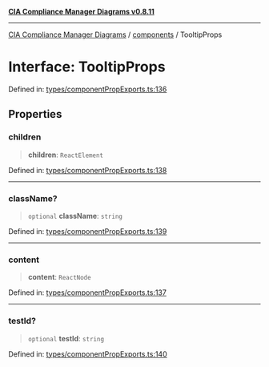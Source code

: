 [**CIA Compliance Manager Diagrams v0.8.11**](../../README.md)

***

[CIA Compliance Manager Diagrams](../../modules.md) / [components](../README.md) / TooltipProps

# Interface: TooltipProps

Defined in: [types/componentPropExports.ts:136](https://github.com/Hack23/cia-compliance-manager/blob/d6eede30e4f01622fe18187e98b207e9a06a781f/src/types/componentPropExports.ts#L136)

## Properties

### children

> **children**: `ReactElement`

Defined in: [types/componentPropExports.ts:138](https://github.com/Hack23/cia-compliance-manager/blob/d6eede30e4f01622fe18187e98b207e9a06a781f/src/types/componentPropExports.ts#L138)

***

### className?

> `optional` **className**: `string`

Defined in: [types/componentPropExports.ts:139](https://github.com/Hack23/cia-compliance-manager/blob/d6eede30e4f01622fe18187e98b207e9a06a781f/src/types/componentPropExports.ts#L139)

***

### content

> **content**: `ReactNode`

Defined in: [types/componentPropExports.ts:137](https://github.com/Hack23/cia-compliance-manager/blob/d6eede30e4f01622fe18187e98b207e9a06a781f/src/types/componentPropExports.ts#L137)

***

### testId?

> `optional` **testId**: `string`

Defined in: [types/componentPropExports.ts:140](https://github.com/Hack23/cia-compliance-manager/blob/d6eede30e4f01622fe18187e98b207e9a06a781f/src/types/componentPropExports.ts#L140)
